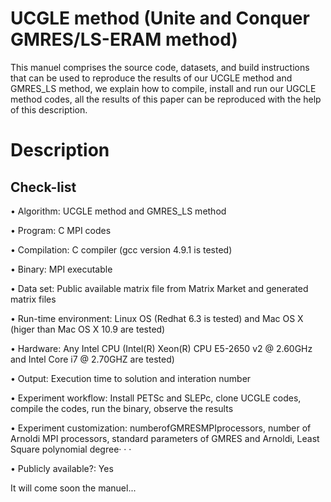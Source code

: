 # UCGLE method (Unite and Conquer GMRES/LS-ERAM method)


This manuel comprises the source code, datasets, and build instructions that can be used to reproduce the results of our UCGLE method and GMRES_LS method, we explain how to compile, install and run our UGCLE method codes, all the results of this paper can be reproduced with the help of this description.

# Description

## Check-list


• Algorithm: UCGLE method and GMRES_LS method

• Program: C MPI codes

• Compilation: C compiler (gcc version 4.9.1 is tested) 

• Binary: MPI executable

• Data set: Public available matrix file from Matrix Market and generated matrix files

• Run-time environment: Linux OS (Redhat 6.3 is tested) and Mac OS X (higer than Mac OS X 10.9 are tested)

• Hardware: Any Intel CPU (Intel(R) Xeon(R) CPU E5-2650 v2 @ 2.60GHz and Intel Core i7 @ 2.70GHZ are tested)

• Output: Execution time to solution and interation number

• Experiment workflow: Install PETSc and SLEPc, clone UCGLE codes, compile the codes, run the binary, observe the results

• Experiment customization: numberofGMRESMPIprocessors, number of Arnoldi MPI processors, standard parameters of GMRES
and Arnoldi, Least Square polynomial degree· · ·

• Publicly available?: Yes

It will come soon the manuel...
